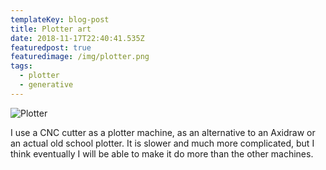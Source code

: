 ```yaml
---
templateKey: blog-post
title: Plotter art
date: 2018-11-17T22:40:41.535Z
featuredpost: true
featuredimage: /img/plotter.png
tags:
  - plotter
  - generative
---
```

![Plotter](/img/plotter.png)

I use a CNC cutter as a plotter machine, as an alternative to an Axidraw or an actual old school plotter. It is slower and much more complicated, but I think eventually I will be able to make it do more than the other machines.